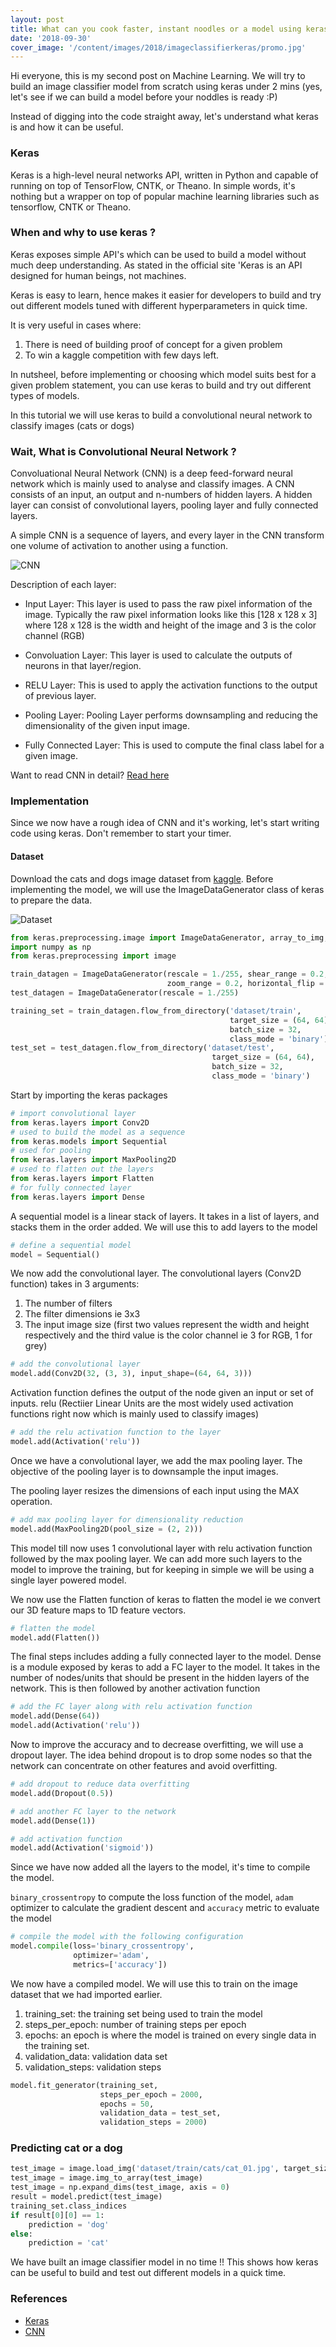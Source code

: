 ```yaml
---
layout: post
title: What can you cook faster, instant noodles or a model using keras ?
date: '2018-09-30'
cover_image: '/content/images/2018/imageclassifierkeras/promo.jpg'
---
```


Hi everyone, this is my second post on Machine Learning. We will try to build an image classifier model from scratch using keras under 2 mins (yes, let's see if we can build a model before your noddles is ready :P)

Instead of digging into the code straight away, let's understand what keras is and how it can be useful.

### Keras

Keras is a high-level neural networks API, written in Python and capable of running on top of TensorFlow, CNTK, or Theano. In simple words, it's nothing but a wrapper on top of popular machine learning libraries such as tensorflow, CNTK or Theano.

### When and why to use keras ?

Keras exposes simple API's which can be used to build a model without much deep understanding. As stated in the official site 'Keras is an API designed for human beings, not machines.

Keras is easy to learn, hence makes it easier for developers to build and try out different models tuned with different hyperparameters in quick time.

It is very useful in cases where:
1. There is need of building proof of concept for a given problem
2. To win a kaggle competition with few days left.

In nutsheel, before implementing or choosing which model suits best for a given problem statement, you can use keras to build and try out different types of models.

In this tutorial we will use keras to build a convolutional neural network to classify images (cats or dogs)

### Wait, What is Convolutional Neural Network ?

Convoluational Neural Network (CNN) is a deep feed-forward neural network which is mainly used to analyse and classify images. A CNN consists of an input, an output and n-numbers of hidden layers. A hidden layer can consist of convolutional layers, pooling layer and fully connected layers. 

A simple CNN is a sequence of layers, and every layer in the CNN transform one volume of activation to another using a function. 

![CNN](/content/images/2018/imageclassifierkeras/cnn.png)

Description of each layer:

* Input Layer: This layer is used to pass the raw pixel information of the image. Typically the raw pixel information looks like this [128 x 128 x 3] where 128 x 128 is the width and height of the image and 3 is the color channel (RGB)

* Convoluation Layer: This layer is used to calculate the outputs of neurons in that layer/region.

* RELU Layer: This is used to apply the activation functions to the output of previous layer.

* Pooling Layer: Pooling Layer performs downsampling and reducing the dimensionality of the given input image.

* Fully Connected Layer: This is used to compute the final class label for a given image. 

Want to read CNN in detail? [Read here](http://cs231n.github.io/convolutional-networks/)

### Implementation

Since we now have a rough idea of CNN and it's working, let's start writing code using keras. Don't remember to start your timer. 

#### Dataset

Download the cats and dogs image dataset from [kaggle](https://www.kaggle.com/c/dogs-vs-cats/data). Before implementing the model, we will use the ImageDataGenerator class of keras to prepare the data.

![Dataset](/content/images/2018/imageclassifierkeras/dog.jpg)

```python
from keras.preprocessing.image import ImageDataGenerator, array_to_img, img_to_array, load_img
import numpy as np
from keras.preprocessing import image

train_datagen = ImageDataGenerator(rescale = 1./255, shear_range = 0.2, 
                                   zoom_range = 0.2, horizontal_flip = True)
test_datagen = ImageDataGenerator(rescale = 1./255)

training_set = train_datagen.flow_from_directory('dataset/train', 
                                                 target_size = (64, 64), 
                                                 batch_size = 32, 
                                                 class_mode = 'binary')
test_set = test_datagen.flow_from_directory('dataset/test',
                                             target_size = (64, 64), 
                                             batch_size = 32, 
                                             class_mode = 'binary')
```

Start by importing the keras packages


```python
# import convolutional layer
from keras.layers import Conv2D
# used to build the model as a sequence
from keras.models import Sequential
# used for pooling
from keras.layers import MaxPooling2D
# used to flatten out the layers
from keras.layers import Flatten
# for fully connected layer
from keras.layers import Dense
```

A sequential model is a linear stack of layers. It takes in a list of layers, and stacks them in the order added. We will use this to add layers to the model


```python
# define a sequential model
model = Sequential()
```

We now add the convolutional layer. The convolutional layers (Conv2D function) takes in 3 arguments:

1. The number of filters
2. The filter dimensions ie 3x3
3. The input image size (first two values represent the width and height respectively and the third value is the color channel ie 3 for RGB, 1 for grey)


```python
# add the convolutional layer
model.add(Conv2D(32, (3, 3), input_shape=(64, 64, 3)))
```

Activation function defines the output of the node given an input or set of inputs. relu (Rectiier Linear Units are the most widely used activation functions right now which is mainly used to classify images)


```python
# add the relu activation function to the layer
model.add(Activation('relu'))
```

Once we have a convolutional layer, we add the max pooling layer. The objective of the pooling layer is to downsample the input images. 

The pooling layer resizes the dimensions of each input using the MAX operation.


```python
# add max pooling layer for dimensionality reduction
model.add(MaxPooling2D(pool_size = (2, 2)))
```

This model till now uses 1 convolutional layer with relu activation function followed by the max pooling layer. We can add more such layers to the model to improve the training, but for keeping in simple we will be using a single layer powered model.

We now use the Flatten function of keras to flatten the model ie we convert our 3D feature maps to 1D feature vectors.


```python
# flatten the model
model.add(Flatten())
```

The final steps includes adding a fully connected layer to the model. Dense is a module exposed by keras to add a FC layer to the model. It takes in the number of nodes/units that should be present in the hidden layers of the network. This is then followed by another activation function


```python
# add the FC layer along with relu activation function
model.add(Dense(64))
model.add(Activation('relu'))
```

Now to improve the accuracy and to decrease overfitting, we will use a dropout layer. The idea behind dropout is to drop some nodes so that the network can concentrate on other features and avoid overfitting.


```python
# add dropout to reduce data overfitting
model.add(Dropout(0.5))

# add another FC layer to the network
model.add(Dense(1))

# add activation function
model.add(Activation('sigmoid'))
```

Since we have now added all the layers to the model, it's time to compile the model.

`binary_crossentropy` to compute the loss function of the model, `adam` optimizer to calculate the gradient descent and `accuracy` metric to evaluate the model


```python
# compile the model with the following configuration
model.compile(loss='binary_crossentropy',
              optimizer='adam',
              metrics=['accuracy'])
```

We now have a compiled model. We will use this to train on the image dataset that we had imported earlier.

1. training_set: the training set being used to train the model
2. steps_per_epoch: number of training steps per epoch
3. epochs: an epoch is where the model is trained on every single data in the training set.
4. validation_data: validation data set
5. validation_steps: validation steps


```python
model.fit_generator(training_set,
                    steps_per_epoch = 2000,
                    epochs = 50,
                    validation_data = test_set,
                    validation_steps = 2000)
```

### Predicting cat or a dog


```python
test_image = image.load_img('dataset/train/cats/cat_01.jpg', target_size = (64, 64))
test_image = image.img_to_array(test_image)
test_image = np.expand_dims(test_image, axis = 0)
result = model.predict(test_image)
training_set.class_indices
if result[0][0] == 1:
    prediction = 'dog'
else:
    prediction = 'cat'
```

We have built an image classifier model in no time !! This shows how keras can be useful to build and test out different models in a quick time.

### References

* [Keras](https://keras.io)
* [CNN](http://cs231n.github.io/convolutional-networks/)